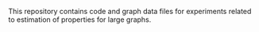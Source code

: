 This repository contains code and graph data files for experiments related to estimation of properties for large graphs.
